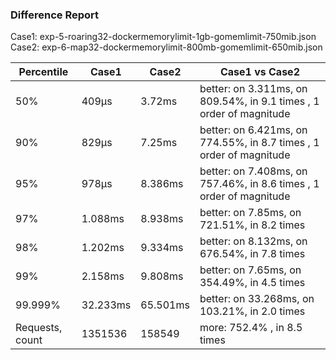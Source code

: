 ### Difference Report
Case1: exp-5-roaring32-dockermemorylimit-1gb-gomemlimit-750mib.json
Case2: exp-6-map32-dockermemorylimit-800mb-gomemlimit-650mib.json

|Percentile|Case1|Case2|Case1 vs Case2|
|---|---|---|---|
|50%|409µs|3.72ms|better: on 3.311ms, on 809.54%, in 9.1 times , 1 order of magnitude|
|90%|829µs|7.25ms|better: on 6.421ms, on 774.55%, in 8.7 times , 1 order of magnitude|
|95%|978µs|8.386ms|better: on 7.408ms, on 757.46%, in 8.6 times , 1 order of magnitude|
|97%|1.088ms|8.938ms|better: on 7.85ms, on 721.51%, in 8.2 times |
|98%|1.202ms|9.334ms|better: on 8.132ms, on 676.54%, in 7.8 times |
|99%|2.158ms|9.808ms|better: on 7.65ms, on 354.49%, in 4.5 times |
|99.999%|32.233ms|65.501ms|better: on 33.268ms, on 103.21%, in 2.0 times |
|Requests, count|1351536|158549|more: 752.4% , in 8.5 times |
